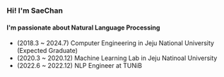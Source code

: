 ### Hi! I'm SaeChan
#### I'm passionate about Natural Language Processing

- (2018.3 ~ 2024.7) Computer Engineering in Jeju National University (Expected Graduate)
- (2020.3 ~ 2020.12) Machine Learning Lab in Jeju Natinoal University
- (2022.6 ~ 2022.12) NLP Engineer at TUNiB

<!--
**newfull5/newfull5** is a ✨ _special_ ✨ repository because its `README.md` (this file) appears on your GitHub profile.

Here are some ideas to get you started:

- 🔭 I’m currently working on ...
- 🌱 I’m currently learning ...
- 👯 I’m looking to collaborate on ...
- 🤔 I’m looking for help with ...
- 💬 Ask me about ...
- 📫 How to reach me: ...
- 😄 Pronouns: ...
- ⚡ Fun fact: ...
-->
